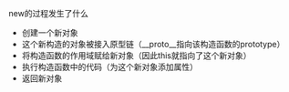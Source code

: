 new的过程发生了什么

* 创建一个新对象
* 这个新构造的对象被接入原型链（__proto__指向该构造函数的prototype）
* 将构造函数的作用域赋给新对象（因此this就指向了这个新对象）
* 执行构造函数中的代码（为这个新对象添加属性）
* 返回新对象
